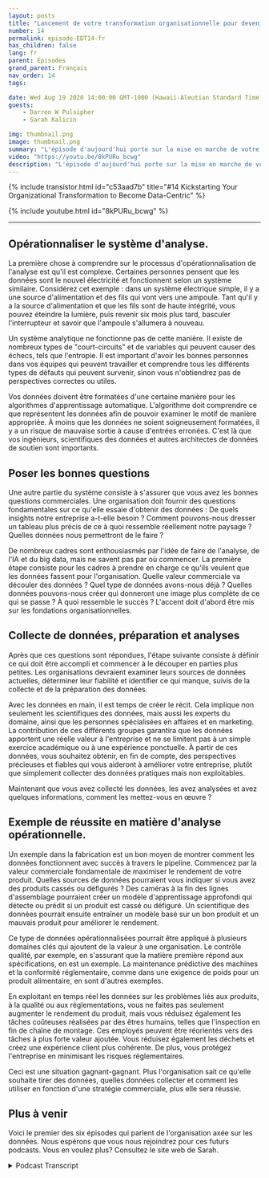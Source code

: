 ```yaml
---
layout: posts
title: "Lancement de votre transformation organisationnelle pour devenir axé sur les données."
number: 14
permalink: episode-EDT14-fr
has_children: false
lang: fr
parent: Épisodes
grand_parent: Français
nav_order: 14
tags:

date: Wed Aug 19 2020 14:00:00 GMT-1000 (Hawaii-Aleutian Standard Time)
guests:
    - Darren W Pulsipher
    - Sarah Kalicin

img: thumbnail.png
image: thumbnail.png
summary: "L'épisode d'aujourd'hui porte sur la mise en marche de votre organisation pour devenir centrée sur les données et la valeur que cela peut apporter. L'invitée spéciale de Darren est Sarah Kalicin, scientifique des données en chef pour les centres de données chez Intel."
video: "https://youtu.be/8kPURu_bcwg"
description: "L'épisode d'aujourd'hui porte sur la mise en marche de votre organisation pour devenir centrée sur les données et la valeur que cela peut apporter. L'invitée spéciale de Darren est Sarah Kalicin, scientifique des données en chef pour les centres de données chez Intel."
---
```


<div>
{% include transistor.html id="c53aad7b" title="#14 Kickstarting Your Organizational Transformation to Become Data-Centric" %}

{% include youtube.html id="8kPURu_bcwg" %}
</div>

---

## Opérationnaliser le système d'analyse.

La première chose à comprendre sur le processus d'opérationnalisation de l'analyse est qu'il est complexe. Certaines personnes pensent que les données sont le nouvel électricité et fonctionnent selon un système similaire. Considérez cet exemple : dans un système électrique simple, il y a une source d'alimentation et des fils qui vont vers une ampoule. Tant qu'il y a la source d'alimentation et que les fils sont de haute intégrité, vous pouvez éteindre la lumière, puis revenir six mois plus tard, basculer l'interrupteur et savoir que l'ampoule s'allumera à nouveau.

Un système analytique ne fonctionne pas de cette manière. Il existe de nombreux types de "court-circuits" et de variables qui peuvent causer des échecs, tels que l'entropie. Il est important d'avoir les bonnes personnes dans vos équipes qui peuvent travailler et comprendre tous les différents types de défauts qui peuvent survenir, sinon vous n'obtiendrez pas de perspectives correctes ou utiles.

Vos données doivent être formatées d'une certaine manière pour les algorithmes d'apprentissage automatique. L'algorithme doit comprendre ce que représentent les données afin de pouvoir examiner le motif de manière appropriée. À moins que les données ne soient soigneusement formatées, il y a un risque de mauvaise sortie à cause d'entrées erronées. C'est là que vos ingénieurs, scientifiques des données et autres architectes de données de soutien sont importants.

## Poser les bonnes questions

Une autre partie du système consiste à s'assurer que vous avez les bonnes questions commerciales. Une organisation doit fournir des questions fondamentales sur ce qu'elle essaie d'obtenir des données : De quels insights notre entreprise a-t-elle besoin ? Comment pouvons-nous dresser un tableau plus précis de ce à quoi ressemble réellement notre paysage ? Quelles données nous permettront de le faire ?

De nombreux cadres sont enthousiasmés par l'idée de faire de l'analyse, de l'IA et du big data, mais ne savent pas par où commencer. La première étape consiste pour les cadres à prendre en charge ce qu'ils veulent que les données fassent pour l'organisation. Quelle valeur commerciale va découler des données ? Quel type de données avons-nous déjà ? Quelles données pouvons-nous créer qui donneront une image plus complète de ce qui se passe ? À quoi ressemble le succès ? L'accent doit d'abord être mis sur les fondations organisationnelles.

## Collecte de données, préparation et analyses

Après que ces questions sont répondues, l'étape suivante consiste à définir ce qui doit être accompli et commencer à le découper en parties plus petites. Les organisations devraient examiner leurs sources de données actuelles, déterminer leur fiabilité et identifier ce qui manque, suivis de la collecte et de la préparation des données.

Avec les données en main, il est temps de créer le récit. Cela implique non seulement les scientifiques des données, mais aussi les experts du domaine, ainsi que les personnes spécialisées en affaires et en marketing. La contribution de ces différents groupes garantira que les données apportent une réelle valeur à l'entreprise et ne se limitent pas à un simple exercice académique ou à une expérience ponctuelle. À partir de ces données, vous souhaitez obtenir, en fin de compte, des perspectives précieuses et fiables qui vous aideront à améliorer votre entreprise, plutôt que simplement collecter des données pratiques mais non exploitables.

Maintenant que vous avez collecté les données, les avez analysées et avez quelques informations, comment les mettez-vous en œuvre ?

## Exemple de réussite en matière d'analyse opérationnelle.

Un exemple dans la fabrication est un bon moyen de montrer comment les données fonctionnent avec succès à travers le pipeline. Commencez par la valeur commerciale fondamentale de maximiser le rendement de votre produit. Quelles sources de données pourraient vous indiquer si vous avez des produits cassés ou défigurés ? Des caméras à la fin des lignes d'assemblage pourraient créer un modèle d'apprentissage approfondi qui détecte ou prédit si un produit est cassé ou défiguré. Un scientifique des données pourrait ensuite entraîner un modèle basé sur un bon produit et un mauvais produit pour améliorer le rendement.

Ce type de données opérationnalisées pourrait être appliqué à plusieurs domaines clés qui ajoutent de la valeur à une organisation. Le contrôle qualité, par exemple, en s'assurant que la matière première répond aux spécifications, en est un exemple. La maintenance prédictive des machines et la conformité réglementaire, comme dans une exigence de poids pour un produit alimentaire, en sont d'autres exemples.

En exploitant en temps réel les données sur les problèmes liés aux produits, à la qualité ou aux réglementations, vous ne faites pas seulement augmenter le rendement du produit, mais vous réduisez également les tâches coûteuses réalisées par des êtres humains, telles que l'inspection en fin de chaîne de montage. Ces employés peuvent être réorientés vers des tâches à plus forte valeur ajoutée. Vous réduisez également les déchets et créez une expérience client plus cohérente. De plus, vous protégez l'entreprise en minimisant les risques réglementaires.

Ceci est une situation gagnant-gagnant. Plus l'organisation sait ce qu'elle souhaite tirer des données, quelles données collecter et comment les utiliser en fonction d'une stratégie commerciale, plus elle sera réussie.

## Plus à venir

Voici le premier des six épisodes qui parlent de l'organisation axée sur les données. Nous espérons que vous nous rejoindrez pour ces futurs podcasts. Vous en voulez plus? Consultez le site web de Sarah.



<details>
<summary> Podcast Transcript </summary>

<p></p>

</details>
